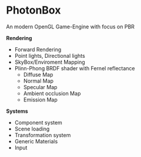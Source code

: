 # PhotonBox
An modern OpenGL Game-Engine with focus on PBR

**Rendering**
- Forward Rendering
- Point lights, Directional lights
- SkyBox/Enviroment Mapping
- Plinn-Phong BRDF shader with Fernel reflectance
  - Diffuse Map
  - Normal Map
  - Specular Map
  - Ambient occlusion Map
  - Emission Map

**Systems**
- Component system
- Scene loading
- Transformation system
- Generic Materials
- Input
